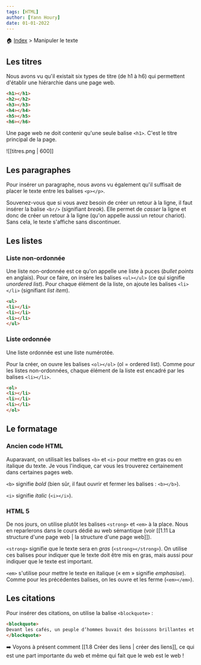 ```yaml
---
tags: [HTML]
author: [Yann Houry]
date: 01-01-2022
---
```


🏠 [Index](https://github.com/YannHY/html-css-js/blob/main/index.md) > Manipuler le texte

## Les titres
Nous avons vu qu'il existait six types de titre (de h1 à h6) qui permettent d'établir une hiérarchie dans une page web.

```HTML
<h1></h1>
<h2></h2>
<h3></h3>
<h4></h4>
<h5></h5>
<h6></h6>
```

Une page web ne doit contenir qu'une seule balise `<h1>`. C'est le titre principal de la page.

![[titres.png | 600]]

## Les paragraphes
Pour insérer un paragraphe, nous avons vu également qu'il suffisait de placer le texte entre les balises `<p></p>`.

Souvenez-vous que si vous avez besoin de créer un retour à la ligne, il faut insérer la balise `<br/>` (signifiant *break*). Elle permet de *casser* la ligne et donc de créer un retour à la ligne (qu'on appelle aussi un retour chariot). Sans cela, le texte s'affiche sans discontinuer.

## Les listes
### Liste non-ordonnée
Une liste non-ordonnée est ce qu'on appelle une liste à puces (*bullet points* en anglais).
Pour ce faire, on insère les balises `<ul></ul>` (ce qui signifie *unordered list*). Pour chaque élément de la liste, on ajoute les balises `<li></li>` (signifiant *list item*).

```HTML
<ul>
<li></li>
<li></li>
<li></li>
</ul>
```

### Liste ordonnée
Une liste ordonnée est une liste numérotée. 

Pour la créer, on ouvre les balises `<ol></ol>` (ol = ordered list). Comme pour les listes non-ordonnées, chaque élément de la liste est encadré par les balises `<li></li>`.

```HTML
<ol>
<li></li>
<li></li>
<li></li>
</ol>
```

## Le formatage
### Ancien code HTML
Auparavant, on utilisait les balises `<b>` et `<i>` pour mettre en gras ou en italique du texte. Je vous l'indique, car vous les trouverez certainement dans certaines pages web.

`<b>` signifie *bold* (bien sûr, il faut ouvrir et fermer les balises : `<b></b>`).

`<i>` signifie *italic* (`<i></i>`).

### HTML 5
De nos jours, on utilise plutôt les balises `<strong>` et `<em>` à la place. Nous en reparlerons dans le cours dédié au web sémantique (voir [[1.11 La structure d'une page web | la structure d'une page web]]).

`<strong>` signifie que le texte sera en *gras* (`<strong></strong>`). On utilise ces balises pour indiquer que le texte doit être mis en gras, mais aussi pour indiquer que le texte est important.

`<em>` s'utilise pour mettre le texte en italique (« em » signifie *emphasise*). Comme pour les précédentes balises, on les ouvre et les ferme (`<em></em>`).

## Les citations
Pour insérer des citations, on utilise la balise `<blockquote>` :

```HTML
<blockquote>
Devant les cafés, un peuple d’hommes buvait des boissons brillantes et colorées qu’on aurait prises pour des pierres précieuses fondues dans le cristal. (« Tombouctou », <em>Les Contes du jour et de la nuit</em>)
</blockquote>
```

➡️ Voyons à présent comment [[1.8 Créer des liens | créer des liens]], ce qui est une part importante du web et même qui fait que le web est le web !
